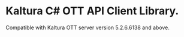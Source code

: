 # Kaltura C# OTT API Client Library.
Compatible with Kaltura OTT server version 5.2.6.6138 and above.
